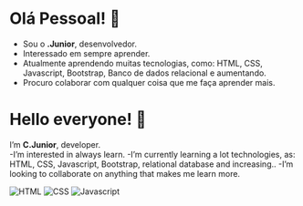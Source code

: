 # Olá Pessoal! 🖖

- Sou o **.Junior**, desenvolvedor.
- Interessado em sempre aprender.
- Atualmente aprendendo muitas tecnologias, como: HTML, CSS, Javascript, Bootstrap, Banco de dados relacional e aumentando.
- Procuro colaborar com qualquer coisa que me faça aprender mais.


# Hello everyone! 🖖
 
 I’m **C.Junior**, developer.    
-I’m interested in always learn.
-I’m currently learning a lot technologies, as: HTML, CSS, Javascript, Bootstrap, relational database and increasing..
-I’m looking to collaborate on anything that makes me learn more.

![HTML](https://img.shields.io/badge/HTML5-E34F26?style=for-the-badge&logo=html5&logoColor=white)
![CSS](https://img.shields.io/badge/CSS3-1572B6?style=for-the-badge&logo=css3&logoColor=white)
![Javascript](https://img.shields.io/badge/JavaScript-F7DF1E?style=for-the-badge&logo=javascript&logoColor=black)

<!---
Clar-Junior/Clar-Junior is a ✨ special ✨ repository because its `README.md` (this file) appears on your GitHub profile.
You can click the Preview link to take a look at your changes.
--->

